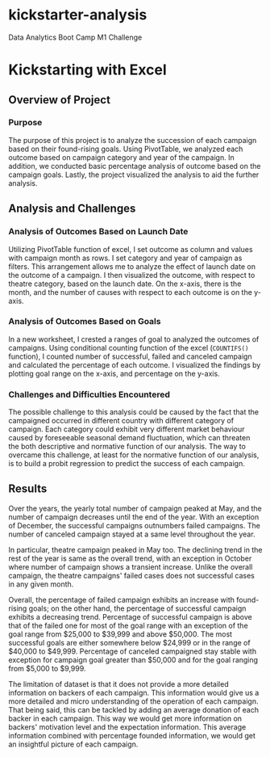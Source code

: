 # kickstarter-analysis
Data Analytics Boot Camp M1 Challenge
# Kickstarting with Excel

## Overview of Project

### Purpose

The purpose of this project is to analyze the succession of each campaign based on their found-rising goals. Using PivotTable, we analyzed each outcome based on campaign category and year of the campaign. In addition, we conducted basic percentage analysis of outcome based on the campaign goals. Lastly, the project visualized the analysis to aid the further analysis.



## Analysis and Challenges

### Analysis of Outcomes Based on Launch Date

Utilizing PivotTable function of excel, I set outcome as column and values with campaign month as rows. I set category and year of campaign as filters. This arrangement allows me to analyze the effect of launch date on the outcome of a campaign. I then visualized the outcome, with respect to theatre category, based on the launch date. On the x-axis, there is the month, and the number of causes with respect to each outcome is on the y-axis.

### Analysis of Outcomes Based on Goals

In a new worksheet, I crested a ranges of goal to analyzed the outcomes of campaigns. Using conditional counting function of the excel (`COUNTIFS()` function), I counted number of successful, failed and canceled campaign and calculated the percentage of each outcome. I visualized the findings by plotting goal range on the x-axis, and percentage on the y-axis.

### Challenges and Difficulties Encountered

The possible challenge to this analysis could be caused by the fact that the campaigned occurred in different country with different category of campaign. Each category could exhibit very different market behaviour caused by foreseeable seasonal demand fluctuation, which can threaten the both descriptive and normative function of our analysis. The way to overcame this challenge, at least for the normative function of our analysis, is to build a probit regression to predict the success of each campaign.



## Results

Over the years, the yearly total number of campaign peaked at May, and the number of campaign decreases until the end of the year. With an exception of December, the successful campaigns outnumbers failed campaigns. The number of canceled campaign stayed at a same level throughout the year.

In particular, theatre campaign peaked in May too. The declining trend in the rest of the year is same as the overall trend, with an exception in October where number of campaign shows a transient increase. Unlike the overall campaign, the theatre campaigns' failed cases does not successful cases in any given month.

Overall, the percentage of failed campaign exhibits an increase with found-rising goals; on the other hand, the percentage of successful campaign exhibits a decreasing trend. Percentage of successful campaign is above that of the failed one for most of the goal range with an exception of the goal range from \$25,000 to \$39,999 and above \$50,000. The most successful goals are either somewhere below \$24,999 or in the range of \$40,000 to \$49,999. Percentage of canceled campaigned stay stable with exception for campaign goal greater than \$50,000 and for the goal ranging from \$5,000 to \$9,999.

The limitation of dataset is that it does not provide a more detailed information on backers of each campaign. This information would give us a more detailed and micro understanding of the operation of each campaign. That being said, this can be tackled by adding an average donation of each backer in each campaign. This way we would get more information on backers' motivation level and the expectation information. This average information combined with percentage founded information, we would get an insightful picture of each campaign.
